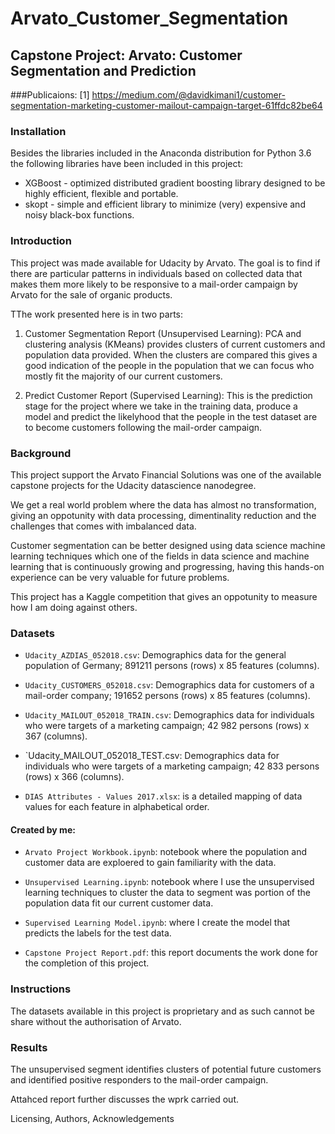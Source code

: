 # Arvato_Customer_Segmentation
## Capstone Project: Arvato: Customer Segmentation and Prediction

###Publicaions:
[1] https://medium.com/@davidkimani1/customer-segmentation-marketing-customer-mailout-campaign-target-61ffdc82be64

### Installation

Besides the libraries included in the Anaconda distribution for Python 3.6 the following libraries have been included in this project:

* XGBoost - optimized distributed gradient boosting library designed to be highly efficient, flexible and portable.
* skopt - simple and efficient library to minimize (very) expensive and noisy black-box functions.

### Introduction

This project was made available for Udacity by Arvato. The goal is to find if there are particular patterns in individuals based on collected data that makes them more likely to be responsive to a mail-order campaign by Arvato for the sale of organic products.

TThe work presented here is in two parts:

1. Customer Segmentation Report (Unsupervised Learning): PCA and clustering analysis (KMeans) provides clusters of current customers and population data provided.  When the clusters are compared this gives a good indication of the people in the population that we can focus who mostly fit the majority of our current customers.

2. Predict Customer Report (Supervised Learning): This is the prediction stage for the project where we take in the training data, produce a model and predict the likelyhood that the people in the test dataset are to become customers following the mail-order campaign.

### Background

This project support the Arvato Financial Solutions was one of the available capstone projects for the Udacity datascience nanodegree.  

We get a real world problem where the data has almost no transformation, giving an oppotunity with data processing, dimentinality reduction and the challenges that comes with imbalanced data.

Customer segmentation can be better designed using data science machine learning techniques which one of the fields in data science and machine learning that is continuously growing and progressing, having this hands-on experience can be very valuable for future problems.

This project has a Kaggle competition that gives an oppotunity to measure how I am doing against others.

### Datasets

* `Udacity_AZDIAS_052018.csv`: Demographics data for the general population of Germany; 891211 persons (rows) x 85 features (columns).

* `Udacity_CUSTOMERS_052018.csv`: Demographics data for customers of a mail-order company; 191652 persons (rows) x 85 features (columns).

* `Udacity_MAILOUT_052018_TRAIN.csv`: Demographics data for individuals who were targets of a marketing campaign; 42 982 persons (rows) x 367 (columns).

* `Udacity_MAILOUT_052018_TEST.csv: Demographics data for individuals who were targets of a marketing campaign; 42 833 persons (rows) x 366 (columns).

* `DIAS Attributes - Values 2017.xlsx`: is a detailed mapping of data values for each feature in alphabetical order.

#### Created by me:

* `Arvato Project Workbook.ipynb`: notebook where the population and customer data are exploered to gain familiarity with the data.

* `Unsupervised Learning.ipynb`: notebook where I use the unsupervised learning techniques to cluster the data to segment was portion of the population data fit our current customer data.

* `Supervised Learning Model.ipynb`: where I create the model that predicts the labels for the test data.

* `Capstone Project Report.pdf`: this report documents the work done for the completion of this project.

### Instructions

The datasets available in this project is proprietary and as such cannot be share without the authorisation of Arvato.

### Results

The unsupervised segment identifies clusters of potential future customers and identified positive responders to the mail-order campaign.

Attahced report further discusses the wprk carried out.

Licensing, Authors, Acknowledgements
